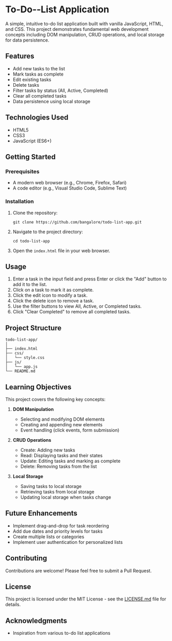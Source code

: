 # To-Do--List Application

A simple, intuitive to-do list application built with vanilla JavaScript, HTML, and CSS. This project demonstrates fundamental web development concepts including DOM manipulation, CRUD operations, and local storage for data persistence.

## Features

- Add new tasks to the list
- Mark tasks as complete
- Edit existing tasks
- Delete tasks
- Filter tasks by status (All, Active, Completed)
- Clear all completed tasks
- Data persistence using local storage

## Technologies Used

- HTML5
- CSS3
- JavaScript (ES6+)


## Getting Started

### Prerequisites

- A modern web browser (e.g., Chrome, Firefox, Safari)
- A code editor (e.g., Visual Studio Code, Sublime Text)

### Installation

1. Clone the repository:
   ```
   git clone https://github.com/bangalore/todo-list-app.git
   ```
2. Navigate to the project directory:
   ```
   cd todo-list-app
   ```
3. Open the `index.html` file in your web browser.

## Usage

1. Enter a task in the input field and press Enter or click the "Add" button to add it to the list.
2. Click on a task to mark it as complete.
3. Click the edit icon to modify a task.
4. Click the delete icon to remove a task.
5. Use the filter buttons to view All, Active, or Completed tasks.
6. Click "Clear Completed" to remove all completed tasks.

## Project Structure

```
todo-list-app/
│
├── index.html
├── css/
│   └── style.css
├── js/
│   └── app.js
└── README.md
```

## Learning Objectives

This project covers the following key concepts:

1. **DOM Manipulation**
   - Selecting and modifying DOM elements
   - Creating and appending new elements
   - Event handling (click events, form submission)

2. **CRUD Operations**
   - Create: Adding new tasks
   - Read: Displaying tasks and their states
   - Update: Editing tasks and marking as complete
   - Delete: Removing tasks from the list

3. **Local Storage**
   - Saving tasks to local storage
   - Retrieving tasks from local storage
   - Updating local storage when tasks change

## Future Enhancements

- Implement drag-and-drop for task reordering
- Add due dates and priority levels for tasks
- Create multiple lists or categories
- Implement user authentication for personalized lists

## Contributing

Contributions are welcome! Please feel free to submit a Pull Request.

## License

This project is licensed under the MIT License - see the [LICENSE.md](LICENSE.md) file for details.

## Acknowledgments

- Inspiration from various to-do list applications

